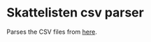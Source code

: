 # Skattelisten csv parser

Parses the CSV files from [here](https://www.sktst.dk/aktuelt/skatteoplysninger-for-selskaber/).
